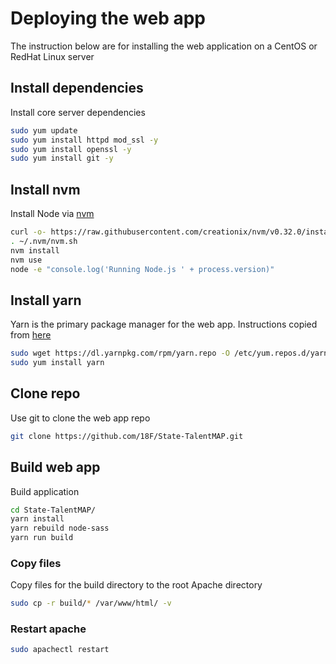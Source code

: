 # Deploying the web app

The instruction below are for installing the web application on a CentOS or RedHat Linux server

## Install dependencies

Install core server dependencies

```bash
sudo yum update
sudo yum install httpd mod_ssl -y
sudo yum install openssl -y
sudo yum install git -y
```

## Install nvm

Install Node via [nvm](https://github.com/creationix/nvm)

```bash
curl -o- https://raw.githubusercontent.com/creationix/nvm/v0.32.0/install.sh | bash
. ~/.nvm/nvm.sh
nvm install
nvm use
node -e "console.log('Running Node.js ' + process.version)"
```

## Install yarn

Yarn is the primary package manager for the web app.  Instructions copied from [here](https://yarnpkg.com/lang/en/docs/install/#linux-tab)

```bash
sudo wget https://dl.yarnpkg.com/rpm/yarn.repo -O /etc/yum.repos.d/yarn.repo
sudo yum install yarn
```

## Clone repo

Use git to clone the web app repo

```bash
git clone https://github.com/18F/State-TalentMAP.git
```

## Build web app

Build application

```bash
cd State-TalentMAP/
yarn install
yarn rebuild node-sass
yarn run build
```

### Copy files

Copy files for the build directory to the root Apache directory

```bash
sudo cp -r build/* /var/www/html/ -v
```

### Restart apache

```bash
sudo apachectl restart
```
